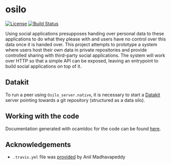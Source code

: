 # osilo

[![License](https://img.shields.io/badge/license-ICS-blue.svg)](https://travis-ci.org/m-harrison/osilo/LICENSE) [![Build Status](https://travis-ci.org/m-harrison/osilo.svg?branch=master)](https://travis-ci.org/m-harrison/osilo)

Using  social  applications  presupposes  handing  over  personal  data  to  these  applications to do what they please with and users have no control over this data once it is handed over.  This project attempts to prototype a system where users host their own data in private repositories and provide controlled sharing with third-party social applications. The system will work over HTTP so that a simple API can be exposed, leaving an entrypoint to build social applications on top of it.

## Datakit

To run a peer using `Osilo_server.native`, it is necessary to start a [Datakit](https://github.com/docker/datakit) server pointing towards a git repository (structured as a data silo). 

## Working with the code

Documentation generated with ocamldoc for the code can be found [here](https://cdn.rawgit.com/m-harrison/osilo.github.io/b10d9497/www/index.html).

## Acknowledgements

- `.travis.yml` file was [provided](https://github.com/avsm/ocaml-dockerfile/blob/master/.travis.yml) by Anil Madhavapeddy
